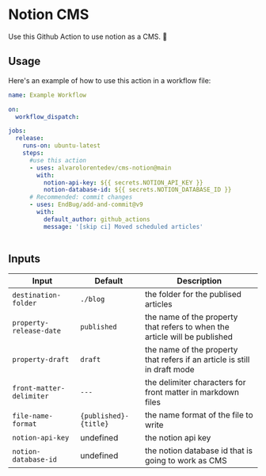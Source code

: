 # Notion CMS

Use this Github Action to use notion as a CMS. :rocket:

## Usage

Here's an example of how to use this action in a workflow file:

```yaml
name: Example Workflow

on:
  workflow_dispatch:

jobs:
  release:
    runs-on: ubuntu-latest
    steps:
      #use this action
      - uses: alvarolorentedev/cms-notion@main
        with:
          notion-api-key: ${{ secrets.NOTION_API_KEY }}
          notion-database-id: ${{ secrets.NOTION_DATABASE_ID }}
      # Recommended: commit changes
      - uses: EndBug/add-and-commit@v9
        with:
          default_author: github_actions
          message: '[skip ci] Moved scheduled articles'
        
```

## Inputs

| Input          | Default | Description                     |
| -------------- | ------- | ------------------------------- |
| `destination-folder` | `./blog` | the folder for the publised articles |
| `property-release-date` | `published` | the name of the property that refers to when the article will be published |
| `property-draft` | `draft` | the name of the property that refers if an article is still in draft mode |
| `front-matter-delimiter` | `---` | the delimiter characters for front matter in markdown files |
| `file-name-format` | `{published}-{title}` | the name format of the file to write |
| `notion-api-key` | undefined | the notion api key |
| `notion-database-id` | undefined | the notion database id that is going to work as CMS |


